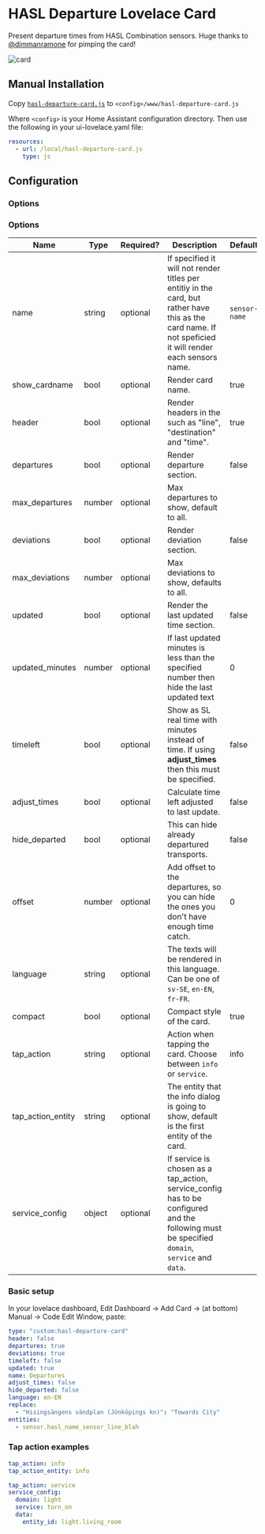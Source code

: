 # HASL Departure Lovelace Card

Present departure times from HASL Combination sensors. Huge thanks to [@dimmanramone](https://github.com/dimmanramone) for pimping the card!

![card](https://user-images.githubusercontent.com/8133650/56198334-0a150f00-603b-11e9-9e93-92be212d7f7b.PNG)

## Manual Installation

Copy [`hasl-departure-card.js`](https://github.com/hasl-platform/lovelace-hasl-departure-card/blob/master/dist/hasl-departure-card.js) to `<config>/www/hasl-departure-card.js`

Where `<config>` is your Home Assistant configuration directory.
Then use the following in your ui-lovelace.yaml file:

```yaml
resources:
  - url: /local/hasl-departure-card.js
    type: js
```

## Configuration

### Options

### Options

| Name | Type | Required? | Description | Default |
|------|------|-----------|-------------|---------|
|name|string|optional|If specified it will not render titles per entitiy in the card, but rather have this as the card name. If not speficied it will render each sensors name.|`sensor-name`|
|show_cardname|bool|optional|Render card name.|true|
|header|bool|optional|Render headers in the such as "line", "destination" and "time".|true|
|departures|bool|optional|Render departure section.|false|
|max_departures|number|optional|Max departures to show, default to all.||
|deviations|bool|optional|Render deviation section.|false|
|max_deviations|number|optional|Max deviations to show, defaults to all.||
|updated|bool|optional|Render the last updated time section.|false|
|updated_minutes|number|optional|If last updated minutes is less than the specified number then hide the last updated text|0|
|timeleft|bool|optional|Show as SL real time with minutes instead of time. If using **adjust_times** then this must be specified.|false|
|adjust_times|bool|optional|Calculate time left adjusted to last update.|false|
|hide_departed|bool|optional|This can hide already departured transports.|false|
|offset|number|optional|Add offset to the departures, so you can hide the ones you don't have enough time catch.|0|
|language|string|optional|The texts will be rendered in this language. Can be one of `sv-SE`, `en-EN`, `fr-FR`.||
|compact|bool|optional|Compact style of the card.|true|
|tap_action|string|optional|Action when tapping the card. Choose between `info` or `service`.|info|
|tap_action_entity|string|optional|The entity that the info dialog is going to show, default is the first entity of the card.||
|service_config|object|optional|If service is chosen as a tap_action, service_config has to be configured and the following must be specified `domain`, `service` and `data`.||

### Basic setup

In your lovelace dashboard, Edit Dashboard -> Add Card -> (at bottom) Manual -> Code Edit Window, paste:

```yaml
type: "custom:hasl-departure-card"
header: false
departures: true
deviations: true
timeleft: false
updated: true
name: Departures
adjust_times: false
hide_departed: false
language: en-EN
replace:
  - "Hisingsängens vändplan (Jönköpings kn)": "Towards City"
entities:
  - sensor.hasl_name_sensor_line_blah
```

### Tap action examples

```yaml
tap_action: info
tap_action_entity: info
```

```yaml
tap_action: service
service_config:
  domain: light
  service: turn_on
  data:
    entity_id: light.living_room
```
